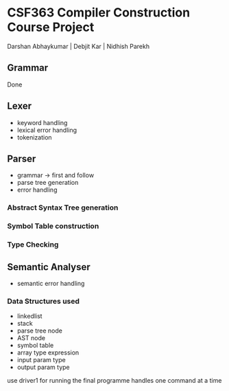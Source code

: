 # CSF363 Compiler Construction Course Project

Darshan Abhaykumar |
Debjit Kar |
Nidhish Parekh

## Grammar
Done

## Lexer
- keyword handling
- lexical error handling
- tokenization

## Parser
- grammar -> first and follow
- parse tree generation
- error handling

### Abstract Syntax Tree generation
### Symbol Table construction
### Type Checking

## Semantic Analyser
- semantic error handling


### Data Structures used
- linkedlist
- stack
- parse tree node
- AST node
- symbol table
- array type expression
- input param type
- output param type


use driver1 for running the final programme 
handles one command at a time


